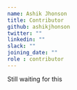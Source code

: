 ```yaml
---
name: Ashik Jhonson
title: Contributor
github: ashikjhonson
twitter: ""
linkedin: ""
slack: ""
joining_date: ""
role : contributor
---
```


Still waiting for this
